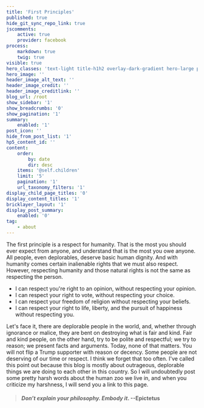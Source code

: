```yaml
---
title: 'First Principles'
published: true
hide_git_sync_repo_link: true
jscomments:
    active: true
    provider: facebook
process:
    markdown: true
    twig: true
visible: true
hero_classes: 'text-light title-h1h2 overlay-dark-gradient hero-large parallax'
hero_image: ''
header_image_alt_text: ''
header_image_credit: ''
header_image_creditlink: ''
blog_url: /root
show_sidebar: '1'
show_breadcrumbs: '0'
show_pagination: '1'
summary:
    enabled: '1'
post_icon: ''
hide_from_post_list: '1'
hp5_content_id: ''
content:
    order:
        by: date
        dir: desc
    items: '@self.children'
    limit: '5'
    pagination: '1'
    url_taxonomy_filters: '1'
display_child_page_titles: '0'
display_content_titles: '1'
bricklayer_layout: '1'
display_post_summary:
    enabled: '0'
tag:
    - about
---
```


The first principle is a respect for humanity. That is the most you should ever expect from anyone, and understand that is the most you owe anyone. All people, even deplorables, deserve basic human dignity. And with humanity comes certain inalienable rights that we must also respect. However, respecting humanity and those natural rights is not the same as respecting the person.
- I can respect you're right to an opinion, without respecting your opinion.
- I can respect your right to vote, without respecting your choice.
- I can respect your freedom of religion without respecting your beliefs.
- I can respect your right to life, liberty, and the pursuit of happiness without respecting you.

Let's face it, there are deplorable people in the world, and, whether through ignorance or malice, they are bent on destroying what is fair and kind. Fair and kind people, on the other hand, try to be polite and respectful; we try to reason; we present facts and arguments. Today, none of that matters. You will not flip a Trump supporter with reason or decency. Some people are not deserving of our time or respect. I think we forget that too often. I've called this point out because this blog is mostly about outrageous, deplorable things we are doing to each other in this country. So I will undoubtedly post some pretty harsh words about the human zoo we live in, and when you criticize my harshness, I will send you a link to this page.



>#### _Don’t explain your philosophy. Embody it_. --Epictetus